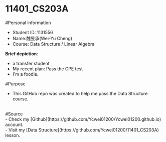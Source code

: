 # 11401_CS203A

#Personal information<br>
- Student ID: 1131556 <br>
- Name:魏昱承(Wei-Yu Cheng)  <br>
- Course: Data Structure / Linear Algebra  <br>

**Brief depiction**: <br>
- a transfer student<br>
- My recent plan: Pass the CPE test<br>
- I'm a foodie.<br>

#Purpose<br>
- This GitHub repo was created to help me pass the Data Structure course.<br>
<br>
#Source<br>
- Check my [Github](https://github.com/Ycwei01200/Ycwei01200.github.io) account.<br>
- Visit my [Data Structure](https://github.com/Ycwei01200/11401_CS203A) lesson.<br>
